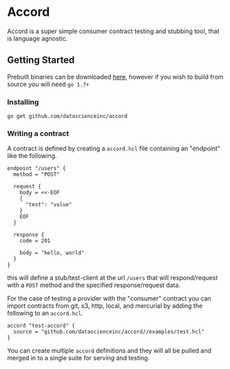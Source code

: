 # Accord

Accord is a super simple consumer contract testing and stubbing tool, that is 
language agnostic.

## Getting Started

Prebuilt binaries can be downloaded [here](https://github.com/datascienceinc/accord/releases/latest),
however if you wish to build from source you will need `go 1.7+`

### Installing

```
go get github.com/datascienceinc/accord
```

### Writing a contract

A contract is defined by creating a `accord.hcl` file containing an "endpoint"
like the following.

```
endpoint "/users" {
  method = "POST"

  request {
    body = <<-EOF
    {
      "test": "value"
    }
    EOF
  }

  response {
    code = 201

    body = "hello, world"
  }
}
```

this will define a stub/test-client at the url `/users` that will respond/request
with a `POST` method and the specified response/request data.

For the case of testing a provider with the "consumer" contract you can import
contracts from git, s3, http, local, and mercurial by adding the following to an
`accord.hcl`.

```
accord "test-accord" {
  source = "github.com/datascienceinc/accord//examples/test.hcl"
}
```

You can create multiple `accord` definitions and they will all be pulled and merged
in to a single suite for serving and testing.
